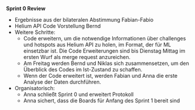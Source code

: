 **Sprint 0 Review**

* Ergebnisse aus der bilateralen Abstimmung Fabian-Fabio
* Helium API Code Vorstellung Bernd
* Weitere Schritte:
  * Code erweitern, um die notwendige Informationen über challenges und hotspots aus Helium API zu holen, im Format, der für ML einsetzbar ist. Die Code Erweiterungen sind bis Dienstag Mittag im ersten Wurf als merge request anzureichen.
  * Am Freitag werden Bernd und Niklas sich zusammensetzen, um den Überblick des Codes im Ist-Zustand zu schaffen.
  * Wenn der Code erweitert ist, werden Fabian und Anna die erste Analyse der Daten durchführen.
* Organisatorisch:
  * Anna schließt Sprint 0 und erweitert Protokoll
  * Anna sichert, dass die Boards für Anfang des Sprint 1 bereit sind
